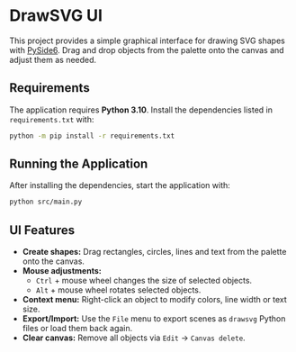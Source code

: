 # DrawSVG UI

This project provides a simple graphical interface for drawing SVG shapes with [PySide6](https://doc.qt.io/qtforpython/). Drag and drop objects from the palette onto the canvas and adjust them as needed.

## Requirements
The application requires **Python 3.10**. Install the dependencies listed in `requirements.txt` with:

```bash
python -m pip install -r requirements.txt
```

## Running the Application
After installing the dependencies, start the application with:

```bash
python src/main.py
```

## UI Features
* **Create shapes:** Drag rectangles, circles, lines and text from the palette onto the canvas.
* **Mouse adjustments:**
  * `Ctrl` + mouse wheel changes the size of selected objects.
  * `Alt` + mouse wheel rotates selected objects.
* **Context menu:** Right-click an object to modify colors, line width or text size.
* **Export/Import:** Use the `File` menu to export scenes as `drawsvg` Python files or load them back again.
* **Clear canvas:** Remove all objects via `Edit` → `Canvas delete`.


